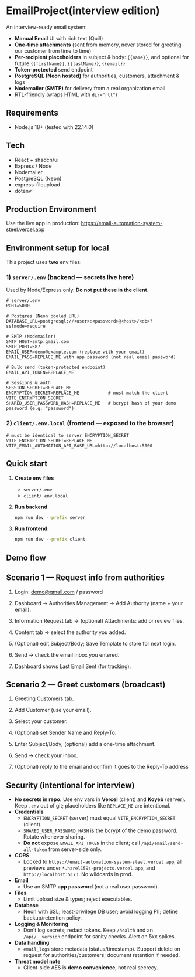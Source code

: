 # EmailProject(interview edition)

An interview-ready email system:
- **Manual Email** UI with rich text (Quill)
- **One-time attachments** (sent from memory, never stored for greeting our customer from time to time)
- **Per-recipient placeholders** in subject & body: `{{name}}`, and optional for future `{{firstName}}`, `{{lastName}}`, `{{email}}`
- **Token-protected** send endpoint
- **PostgreSQL (Neon hosted)** for authorities, customers, attachment & logs
- **Nodemailer (SMTP)** for delivery from a real organization email
- RTL-friendly (wraps HTML with `dir="rtl"`)

## Requirements
- Node.js 18+  (tested with 22.14.0)

## Tech
- React + shadcn/ui
- Express / Node
- Nodemailer
- PostgreSQL (Neon)
- express-fileupload
- dotenv

## Production Environment
Use the live app in production: https://email-automation-system-steel.vercel.app

## Environment setup for local

This project uses **two** env files:

### 1) `server/.env`  (backend — secrets live here)
Used by Node/Express only. **Do not put these in the client.**

```env
# server/.env
PORT=5000

# Postgres (Neon pooled URL)
DATABASE_URL=postgresql://<user>:<password>@<host>/<db>?sslmode=require

# SMTP (Nodemailer)
SMTP_HOST=smtp.gmail.com
SMTP_PORT=587
EMAIL_USER=demo@example.com (replace with your email)
EMAIL_PASS=REPLACE_ME with app password (not real email password)

# Bulk send (token-protected endpoint)
EMAIL_API_TOKEN=REPLACE_ME

# Sessions & auth
SESSION_SECRET=REPLACE_ME
ENCRYPTION_SECRET=REPLACE_ME           # must match the client VITE_ENCRYPTION_SECRET
SHARED_USER_PASSWORD_HASH=REPLACE_ME   # bcrypt hash of your demo password (e.g. "password")
```

### 2) `client/.env.local` (frontend — exposed to the browser)

```
# must be identical to server ENCRYPTION_SECRET
VITE_ENCRYPTION_SECRET=REPLACE_ME
VITE_EMAIL_AUTOMATION_API_BASE_URL=http://localhost:5000
```

## Quick start

1. **Create env files**
   - `server/.env`
   - `client/.env.local`

2. **Run backend**
   ```bash
   npm run dev --prefix server
   ```


3. **Run frontend:**
   ```bash
   npm run dev --prefix client
   ```

## Demo flow 
## Scenario 1 — Request info from authorities

1) Login: demo@gmail.com / password

2) Dashboard → Authorities Management → Add Authority (name + your email).

3) Information Request tab → (optional) Attachments: add or review files.

4) Content tab → select the authority you added.

5) (Optional) edit Subject/Body; Save Template to store for next login.

6) Send → check the email inbox you entered.

7) Dashboard shows Last Email Sent (for tracking).

## Scenario 2 — Greet customers (broadcast)

1) Greeting Customers tab.

2) Add Customer (use your email).

3) Select your customer.

4) (Optional) set Sender Name and Reply-To.

5) Enter Subject/Body; (optional) add a one-time attachment.

6) Send → check your inbox.

7) (Optional) reply to the email and confirm it goes to the Reply-To address

## Security (intentional for interview)

- **No secrets in repo.** Use env vars in **Vercel** (client) and **Koyeb** (server). Keep `.env` out of git; placeholders like `REPLACE_ME` are intentional.
- **Credentials**
  - `ENCRYPTION_SECRET` (server) must equal `VITE_ENCRYPTION_SECRET` (client).
  - `SHARED_USER_PASSWORD_HASH` is the bcrypt of the demo password. Rotate whenever sharing.
  - **Do not** expose `EMAIL_API_TOKEN` in the client; call `/api/email/send-all-token` from server-side only.
- **CORS**
  - Locked to `https://email-automation-system-steel.vercel.app`, all previews under `*.harel159s-projects.vercel.app`, and `http://localhost:5173`. No wildcards in prod.
- **Email**
  - Use an SMTP **app password** (not a real user password). 
- **Files**
  - Limit upload size & types; reject executables.
- **Database**
  - Neon with SSL; least-privilege DB user; avoid logging PII; define backup/retention policy.
- **Logging & Monitoring**
  - Don’t log secrets; redact tokens. Keep `/health` and an `/api/__version` endpoint for sanity checks. Alert on 5xx spikes.
- **Data handling**
  - `email_logs` store metadata (status/timestamp). Support delete on request for authorities/customers; document retention if needed.
- **Threat model note**
  - Client-side AES is **demo convenience**, not real secrecy. 

